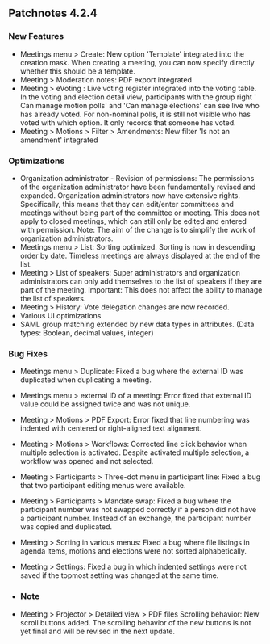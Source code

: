 ## Patchnotes 4.2.4

### New Features

- Meetings menu > Create: New option 'Template' integrated into the creation mask. When creating a meeting, you can now specify directly whether this should be a template.
- Meeting > Moderation notes: PDF export integrated
- Meeting > eVoting : Live voting register integrated into the voting table. In the voting and election detail view, participants with the group right ' Can manage motion polls' and 'Can manage elections' can see live who has already voted. For non-nominal polls, it is still not visible who has voted with which option. It only records that someone has voted.
- Meeting > Motions > Filter > Amendments: New filter 'Is not an amendment' integrated

### Optimizations

- Organization administrator - Revision of permissions: The permissions of the organization administrator have been fundamentally revised and expanded. Organization administrators now have extensive rights. Specifically, this means that they can edit/enter committees and meetings without being part of the committee or meeting. This does not apply to closed meetings, which can still only be edited and entered with permission. Note: The aim of the change is to simplify the work of organization administrators.
- Meetings menu > List: Sorting optimized. Sorting is now in descending order by date. Timeless meetings are always displayed at the end of the list.
- Meeting > List of speakers: Super administrators and organization administrators can only add themselves to the list of speakers if they are part of the meeting. Important: This does not affect the ability to manage the list of speakers.
- Meeting > History: Vote delegation changes are now recorded.
- Various UI optimizations
- SAML group matching extended by new data types in attributes. (Data types: Boolean, decimal values, integer)

### Bug Fixes

- Meetings menu > Duplicate: Fixed a bug where the external ID was duplicated when duplicating a meeting.
- Meetings menu > external ID of a meeting: Error fixed that external ID value could be assigned twice and was not unique.
- Meeting > Motions > PDF Export: Error fixed that line numbering was indented with centered or right-aligned text alignment.
- Meeting > Motions > Workflows: Corrected line click behavior when multiple selection is activated. Despite activated multiple selection, a workflow was opened and not selected.
- Meeting > Participants > Three-dot menu in participant line: Fixed a bug that two participant editing menus were available.
- Meeting > Participants > Mandate swap: Fixed a bug where the participant number was not swapped correctly if a person did not have a participant number. Instead of an exchange, the participant number was copied and duplicated.
- Meeting > Sorting in various menus: Fixed a bug where file listings in agenda items, motions and elections were not sorted alphabetically.
- Meeting > Settings: Fixed a bug in which indented settings were not saved if the topmost setting was changed at the same time.

- ### Note
- Meeting > Projector > Detailed view > PDF files Scrolling behavior: New scroll buttons added. The scrolling behavior of the new buttons is not yet final and will be revised in the next update.
